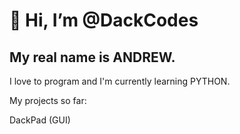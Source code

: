 # 👋 Hi, I’m @DackCodes
## My real name is ANDREW.

I love to program and I'm currently learning PYTHON.

My projects so far:

DackPad (GUI)

